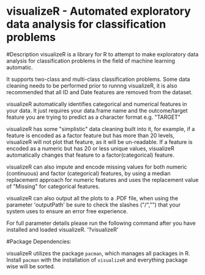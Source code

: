 # visualizeR - Automated exploratory data analysis for classification problems

#Description
visualizeR is a library for R to attempt to make exploratory data analysis for classification problems in the field of machine learning automatic.

It supports two-class and multi-class classification problems. Some data cleaning needs to be performed prior to runnng visualizeR, it is also recommended that all ID and Date features are removed from the dataset. 

visualizeR automatically identifies categorical and numerical features in your data. It just requires your data.frame name and the outcome/target feature you are trying to predict as a character format e.g. "TARGET"

visualizeR has some "simplistic" data cleaning built into it, for example, if a feature is encoded as a factor feature but has more than 20 levels, visualizeR will not plot that feature, as it will be un-readable. If a feature is encoded as a numeric but has 20 or less unique values, visualizeR automatically changes that feature to a factor(categorical) feature.

visualizeR can also impute and encode missing values for both numeric (continuous) and factor (categorical) features, by using a median replacement approach for numeric features and uses the replacement value of "Missing" for categorical features.

visualizeR can also output all the plots to a .PDF file, when using the parameter 'outputPath' be sure to check the slashes ("/","\") that your system uses to ensure an error free experience.

For full parameter details please run the following command after you have installed and loaded visualizeR. '?visualizeR'

#Package Dependencies:

visualizeR utilizes the package `pacman`, which manages all packages in R. Install `pacman` with the installation of `visualizeR` and everything package wise will be sorted.
